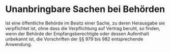 # Unanbringbare Sachen bei Behörden

Ist eine öffentliche Behörde im Besitz einer Sache, zu deren Herausgabe sie verpflichtet ist, ohne dass die Verpflichtung auf Vertrag beruht, so finden, wenn der Behörde der Empfangsberechtigte oder dessen Aufenthalt unbekannt ist, die Vorschriften der §§ 979 bis 982 entsprechende Anwendung. 

